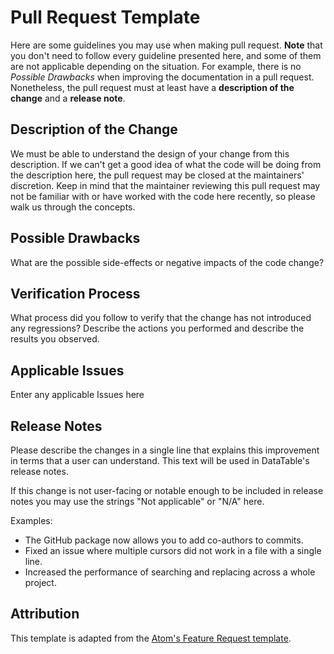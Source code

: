 # Pull Request Template

Here are some guidelines you may use when making pull request. **Note** that you don't need to follow every guideline presented here, and some of them are not applicable depending on the situation. For example, there is no *Possible Drawbacks* when improving the documentation in a pull request. Nonetheless, the pull request must at least have a **description of the change** and a **release note**.

## Description of the Change

We must be able to understand the design of your change from this description. If we can't get a good idea of what the code will be doing from the description here, the pull request may be closed at the maintainers' discretion. Keep in mind that the maintainer reviewing this pull request may not be familiar with or have worked with the code here recently, so please walk us through the concepts.

## Possible Drawbacks

What are the possible side-effects or negative impacts of the code change?

## Verification Process

What process did you follow to verify that the change has not introduced any regressions? Describe the actions you performed and describe the results you observed.

## Applicable Issues

Enter any applicable Issues here

## Release Notes

Please describe the changes in a single line that explains this improvement in terms that a user can understand.  This text will be used in DataTable's release notes.

If this change is not user-facing or notable enough to be included in release notes you may use the strings "Not applicable" or "N/A" here.

Examples:

- The GitHub package now allows you to add co-authors to commits.
- Fixed an issue where multiple cursors did not work in a file with a single line.
- Increased the performance of searching and replacing across a whole project.

## Attribution

This template is adapted from the [Atom's Feature Request template](https://github.com/atom/atom/blob/master/PULL_REQUEST_TEMPLATE.md).
